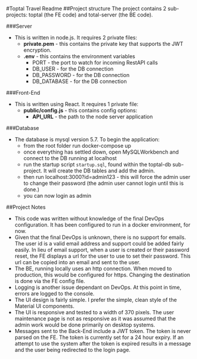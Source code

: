 #Toptal Travel Readme
##Project structure
The project contains 2 sub-projects: toptal (the FE code) and total-server
(the BE code).

###Server
- This is written in node.js. It requires 2 private files:
  - **private.pem** - this contains the private key that supports the JWT encryption.
  - **.env** - this contains the environment variables
      - PORT - the port to watch for incoming RestAPI calls
      - DB_USER - for the DB connection
      - DB_PASSWORD - for the DB connection
      - DB_DATABASE - for the DB connection

###Front-End
- This is written using React. It requires 1 private file:
  - **public/config.js** - this contains config options:
    - **API_URL** - the path to the node server application

###Database
- The database is mysql version 5.7. To begin the application:
  - from the root folder run docker-compose up
  - once everything has settled down, open MySQLWorkbench and connect
  to the DB running at localhost
  - run the startup script `startup.sql`, found within the toptal-db sub-project.
  It will create the DB tables and add the admin.
  - then run localhost:3000?id=admin123 - this will force the admin user to change
  their password (the admin user cannot login until this is done.)
  - you can now login as admin

##Project Notes
- This code was written without knowledge of the final DevOps configuration.
It has been configured to run in a docker environment, for now. 
- Given that the final DevOps is unknown, there is no support for emails. The user
id is a valid email address and support could be added fairly easily. In lieu of
email support, when a user is created or their password reset, the FE displays 
a url for the user to use to set their password. This url can be copied into
an email and sent to the user.
- The BE, running locally uses an http connection. When moved to production, 
this would be configured for https. Changing the destination is done via the 
FE config file.
- Logging is another issue dependant on DevOps. At this point in time, errors are
 logged to the console. 
- The UI design is fairly simple. I prefer the simple, clean style of the
Material UI components.
- The UI is responsive and tested to a width of 370 pixels. The user maintenance
page is not as responsive as it was assumed that the admin work would be done
primarily on desktop systems. 
- Messages sent to the Back-End include a JWT token. The token is never parsed
on the FE. The token is currently set for a 24 hour expiry. If an attempt to use
the system after the token is expired results in a message and the user being
redirected to the login page.

